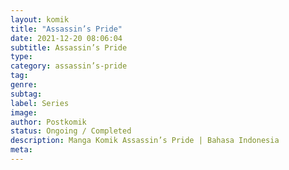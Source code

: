 ```yaml
---
layout: komik
title: "Assassin’s Pride"
date: 2021-12-20 08:06:04
subtitle: Assassin’s Pride
type: 
category: assassin’s-pride
tag: 
genre: 
subtag: 
label: Series
image: 
author: Postkomik
status: Ongoing / Completed
description: Manga Komik Assassin’s Pride | Bahasa Indonesia
meta: 
---
```

